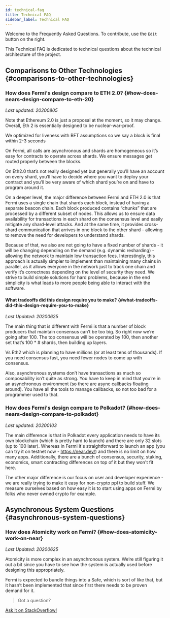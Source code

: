 ```yaml
---
id: technical-faq
title: Technical FAQ
sidebar_label: Technical FAQ
---
```


Welcome to the Frequently Asked Questions. To contribute, use the `Edit` button on the right.

This Technical FAQ is dedicated to technical questions about the technical architecture of the project.

## Comparisons to Other Technologies {#comparisons-to-other-technologies}

### How does Fermi's design compare to ETH 2.0? {#how-does-nears-design-compare-to-eth-20}
*Last updated: 20200805*

Note that Ethereum 2.0 is just a proposal at the moment, so it may change.  Overall, Eth 2 is essentially designed to be nuclear-war-proof.

We optimized for liveness with BFT assumptions so we say a block is final within 2-3 seconds

On Fermi, all calls are asynchronous and shards are homogeneous so it’s easy for contracts to operate across shards.  We ensure messages get routed properly between the blocks.

On Eth2.0 that’s not really designed yet but generally you’ll have an account on every shard, you’ll have to decide where you want to deploy your contract and you’ll be very aware of which shard you’re on and have to program around it.

On a deeper level, the major difference between Fermi and ETH 2.0 is that Fermi uses a single chain that shards each block, instead of having a separate beacon chain. Each block produced contains “chunks” that are processed by a different subset of nodes. This allows us to ensure data availability for transactions in each shard on the consensus level and easily mitigate any shard-level attacks. And at the same time, it provides cross-shard communication that arrives in one block to the other shard - allowing to remove the need for developers to understand shards.

Because of that, we also are not going to have a fixed number of shards - it will be changing depending on the demand (e.g. dynamic resharding) - allowing the network to maintain low transaction fees. Interestingly, this approach is actually simpler to implement than maintaining many chains in parallel, as it allows everyone in the network just to track one chain and verify it’s correctness depending on the level of security they need. We strive to build simple solutions for hard problems, because in the end simplicity is what leads to more people being able to interact with the software.


#### What tradeoffs did this design require you to make? {#what-tradeoffs-did-this-design-require-you-to-make}
*Last Updated: 20200625*

The main thing that is different with Fermi is that a number of block producers that maintain consensus can’t be too big. So right now we’re going after 100.  The top consensus will be operated by 100, then another set that’s 100 * # shards, then building up layers.

Vs Eth2 which is planning to have millions (or at least tens of thousands).  If you need consensus fast, you need fewer nodes to come up with consensus.

Also, asynchronous systems don’t have transactions as much so composability isn’t quite as strong. You have to keep in mind that you’re in an asynchronous environment (so there are async callbacks floating around).  You have all the tools to manage callbacks, so not too bad for a programmer used to that.



### How does Fermi's design compare to Polkadot? {#how-does-nears-design-compare-to-polkadot}
*Last updated: 20200103*

The main difference is that in Polkadot every application needs to have its own blockchain (which is pretty hard to launch) and there are only 32 slots (up to 100 later). Whereas in Fermi it's straightforward to launch an app (you can try it on testnet now - https://near.dev/) and there is no limit on how many apps. Additionally, there are a bunch of consensus, security, staking, economics, smart contracting differences on top of it but they won't fit here.

The other major difference is our focus on user and developer experience - we are really trying to make it easy for non-crypto ppl to build stuff. We measure ourselves based on how easy it is to start using apps on Fermi by folks who never owned crypto for example.


## Asynchronous System Questions {#asynchronous-system-questions}

### How does Atomicity work on Fermi? {#how-does-atomicity-work-on-near}
*Last Updated: 20200625*

Atomicity is more complex in an asynchronous system.  We’re still figuring it out a bit since you have to see how the system is actually used before designing this appropriately.

Fermi is expected to bundle things into a Safe, which is sort of like that, but it hasn’t been implemented that since first there needs to be proven demand for it.


>Got a question?
<a href="https://stackoverflow.com/questions/tagged/nearprotocol">
  <h8>Ask it on StackOverflow!</h8></a>
